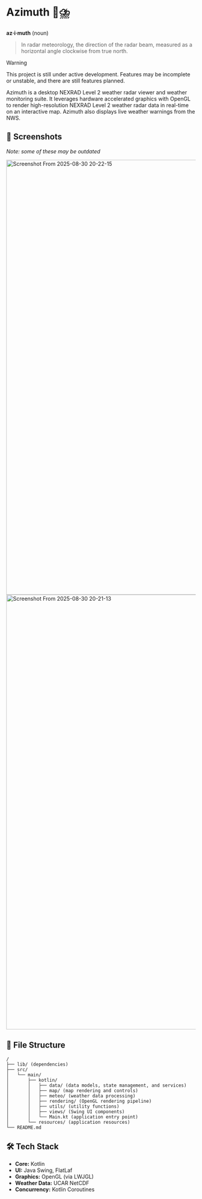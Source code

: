 # Azimuth 📡⛈️

**az·i·muth** (noun)
> In radar meteorology, the direction of the radar beam, measured as a horizontal angle clockwise from true north.

> [!WARNING]
> This project is still under active development. Features may be incomplete or unstable, and there are still features planned.


Azimuth is a desktop NEXRAD Level 2 weather radar viewer and weather monitoring suite. It leverages hardware accelerated graphics with OpenGL to render high-resolution NEXRAD Level 2 weather radar data in real-time on an interactive map. Azimuth also displays live weather warnings from the NWS.

## 📸 Screenshots

*Note: some of these may be outdated*

<img width="1920" height="1157" alt="Screenshot From 2025-08-30 20-22-15" src="https://github.com/user-attachments/assets/cf556efa-a546-4d64-983b-a38b4301300d" />
<img width="1920" height="1157" alt="Screenshot From 2025-08-30 20-21-13" src="https://github.com/user-attachments/assets/8f69fcc6-3636-4fb9-a128-3ce3b1b82418" />

## 📂 File Structure

```
/
├── lib/ (dependencies)
├── src/
│   └── main/
│       ├── kotlin/
│       │   ├── data/ (data models, state management, and services)
│       │   ├── map/ (map rendering and controls)
│       │   ├── meteo/ (weather data processing)
│       │   ├── rendering/ (OpenGL rendering pipeline)
│       │   ├── utils/ (utility functions)
│       │   ├── views/ (Swing UI components)
│       │   └── Main.kt (application entry point)
│       └── resources/ (application resources)
└── README.md
```

## 🛠️ Tech Stack

*   **Core:** Kotlin
*   **UI:** Java Swing, FlatLaf
*   **Graphics:** OpenGL (via LWJGL)
*   **Weather Data:** UCAR NetCDF
*   **Concurrency:** Kotlin Coroutines
